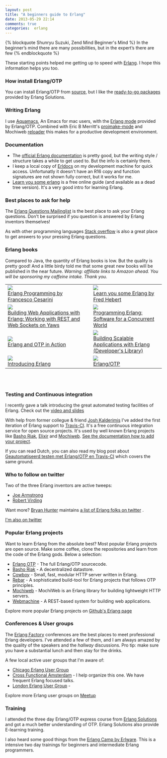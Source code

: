 ```yaml
---
layout: post
title: "A beginners guide to Erlang"
date: 2013-05-29 22:14
comments: true
categories:  erlang
---
```


{% blockquote Shunryu Suzuki, Zend Mind Beginner's Mind %}
In the beginner’s mind there are many possibilities, but in the expert’s there are few
{% endblockquote %}

These starting points helped me getting up to speed with [Erlang](http://www.erlang.org/). I hope this information helps you too.

### How install Erlang/OTP

You can install Erlang/OTP from [source](http://www.erlang.org/download.html), but I like the [ready-to-go packages](https://www.erlang-solutions.com/downloads/download-erlang-otp) provided by Erlang Solutions. 

### Writing Erlang

I use [Aquamacs](http://aquamacs.org/), An Emacs for mac users, with the [Erlang mode](http://www.erlang.org/doc/apps/tools/erlang_mode_chapter.html) provided by Erlang/OTP.  Combined with Eric B Merritt's [projmake-mode](https://github.com/ericbmerritt/projmake-mode) and Mochiweb [reloader](https://github.com/oinksoft/reloader) this makes for a productive development environment.

### Documentation

- The [official Erlang documentation](http://www.erlang.org/doc/) is pretty good, but the writing style / structure takes a while to get used to. But the info is certainly there.
- I keep a local copy of [Erldocs](http://erldocs.com/) on my development machine for quick access. Unfortunatly it doesn't have an R16 copy and function signatures are not shown fully correct, but it works for me.
- [Learn you some erlang](http://learnyousomeerlang.com/) is a free online guide (and available as a dead tree version). It's a very good intro for learning Erlang.

### Best places to ask for help

The [Erlang Questions Mailinglist](http://erlang.org/mailman/listinfo/erlang-questions) is the best place to ask your Erlang questions. Don't be surprised if you question is answered by Erlang inventors themselves!

As with other programming languages [Stack overflow](http://stackoverflow.com/questions/tagged/erlang) is also a great place to get answers to your pressing Erlang questions.


### Erlang books

Compared to Java, the quantity of Erlang books is low. But the quality is pretty good! And a little birdy told me that some great new books will be published in the near future. *Warning: affiliate links to Amazon ahead. You will be sponsoring my caffeine intake. Thank you.*

<table>
            <tr>
                <td>
                    <a href="http://www.amazon.com/gp/product/0596518188/ref=as_li_ss_il?ie=UTF8&camp=1789&creative=390957&creativeASIN=0596518188&linkCode=as2&tag=dotnettaxi-20"><img border="0" src="http://ws.assoc-amazon.com/widgets/q?_encoding=UTF8&ASIN=0596518188&Format=_SL160_&ID=AsinImage&MarketPlace=US&ServiceVersion=20070822&WS=1&tag=dotnettaxi-20" ></a><img src="http://www.assoc-amazon.com/e/ir?t=dotnettaxi-20&l=as2&o=1&a=0596518188" width="1" height="1" border="0" alt="" style="border:none !important; margin:0px !important;" />
                    <br />
                    <a href="http://www.amazon.com/gp/product/0596518188/ref=as_li_ss_tl?ie=UTF8&camp=1789&creative=390957&creativeASIN=0596518188&linkCode=as2&tag=dotnettaxi-20">Erlang Programming by Francesco Cesarini</a><img src="http://www.assoc-amazon.com/e/ir?t=dotnettaxi-20&l=as2&o=1&a=0596518188" width="1" height="1" border="0" alt="" style="border:none !important; margin:0px !important;" />
                </td>
                <td>
                    <a href="http://learnyousomeerlang.com"><img border="0" src="http://ws.assoc-amazon.com/widgets/q?_encoding=UTF8&ASIN=1593274351&Format=_SL110_&ID=AsinImage&MarketPlace=US&ServiceVersion=20070822&WS=1&tag=dotnettaxi-20" ></a><img src="http://www.assoc-amazon.com/e/ir?t=dotnettaxi-20&l=as2&o=1&a=1593274351" width="1" height="1" border="0" alt="" style="border:none !important; margin:0px !important;" />
                    <br />
                    <a href="http://learnyousomeerlang.com/">Learn you some Erlang by Fred Hebert</a><br />
                </td>
            </tr>
            <tr>
                <td>
                    <a href="http://www.amazon.com/gp/product/1449309968/ref=as_li_ss_il?ie=UTF8&camp=1789&creative=390957&creativeASIN=1449309968&linkCode=as2&tag=dotnettaxi-20"><img border="0" src="http://ws.assoc-amazon.com/widgets/q?_encoding=UTF8&ASIN=1449309968&Format=_SL160_&ID=AsinImage&MarketPlace=US&ServiceVersion=20070822&WS=1&tag=dotnettaxi-20" ></a><img src="http://www.assoc-amazon.com/e/ir?t=dotnettaxi-20&l=as2&o=1&a=1449309968" width="1" height="1" border="0" alt="" style="border:none !important; margin:0px !important;" />
                    <br />
                    <a href="http://www.amazon.com/gp/product/1449309968/ref=as_li_ss_tl?ie=UTF8&camp=1789&creative=390957&creativeASIN=1449309968&linkCode=as2&tag=dotnettaxi-20">Building Web Applications with Erlang: Working with REST and Web Sockets on Yaws</a><img src="http://www.assoc-amazon.com/e/ir?t=dotnettaxi-20&l=as2&o=1&a=1449309968" width="1" height="1" border="0" alt="" style="border:none !important; margin:0px !important;" />
                </td>
                <td>
                    <a href="http://www.amazon.com/gp/product/193435600X/ref=as_li_ss_il?ie=UTF8&camp=1789&creative=390957&creativeASIN=193435600X&linkCode=as2&tag=dotnettaxi-20"><img border="0" src="http://ws.assoc-amazon.com/widgets/q?_encoding=UTF8&ASIN=193435600X&Format=_SL160_&ID=AsinImage&MarketPlace=US&ServiceVersion=20070822&WS=1&tag=dotnettaxi-20" ></a><img src="http://www.assoc-amazon.com/e/ir?t=dotnettaxi-20&l=as2&o=1&a=193435600X" width="1" height="1" border="0" alt="" style="border:none !important; margin:0px !important;" />
                    <br />
                    <a href="http://www.amazon.com/gp/product/193435600X/ref=as_li_ss_tl?ie=UTF8&camp=1789&creative=390957&creativeASIN=193435600X&linkCode=as2&tag=dotnettaxi-20">Programming Erlang: Software for a Concurrent World</a><img src="http://www.assoc-amazon.com/e/ir?t=dotnettaxi-20&l=as2&o=1&a=193435600X" width="1" height="1" border="0" alt="" style="border:none !important; margin:0px !important;" />
                </td>
            </tr>
            <tr>
                <td>
                    <a href="http://www.amazon.com/gp/product/1933988789/ref=as_li_ss_il?ie=UTF8&camp=1789&creative=390957&creativeASIN=1933988789&linkCode=as2&tag=dotnettaxi-20"><img border="0" src="http://ws.assoc-amazon.com/widgets/q?_encoding=UTF8&ASIN=1933988789&Format=_SL160_&ID=AsinImage&MarketPlace=US&ServiceVersion=20070822&WS=1&tag=dotnettaxi-20" ></a><img src="http://www.assoc-amazon.com/e/ir?t=dotnettaxi-20&l=as2&o=1&a=1933988789" width="1" height="1" border="0" alt="" style="border:none !important; margin:0px !important;" />
                    <br />
                    <a href="http://www.amazon.com/gp/product/1933988789/ref=as_li_ss_tl?ie=UTF8&camp=1789&creative=390957&creativeASIN=1933988789&linkCode=as2&tag=dotnettaxi-20">Erlang and OTP in Action</a><img src="http://www.assoc-amazon.com/e/ir?t=dotnettaxi-20&l=as2&o=1&a=1933988789" width="1" height="1" border="0" alt="" style="border:none !important; margin:0px !important;" />
                </td>
                <td>
                    <a href="http://www.amazon.com/gp/product/0321636465/ref=as_li_ss_il?ie=UTF8&camp=1789&creative=390957&creativeASIN=0321636465&linkCode=as2&tag=dotnettaxi-20"><img border="0" src="http://ws.assoc-amazon.com/widgets/q?_encoding=UTF8&ASIN=0321636465&Format=_SL160_&ID=AsinImage&MarketPlace=US&ServiceVersion=20070822&WS=1&tag=dotnettaxi-20" ></a><img src="http://www.assoc-amazon.com/e/ir?t=dotnettaxi-20&l=as2&o=1&a=0321636465" width="1" height="1" border="0" alt="" style="border:none !important; margin:0px !important;" />
                    <br />
                    <a href="http://www.amazon.com/gp/product/0321636465/ref=as_li_ss_tl?ie=UTF8&camp=1789&creative=390957&creativeASIN=0321636465&linkCode=as2&tag=dotnettaxi-20">Building Scalable Applications with Erlang (Developer's Library)</a><img src="http://www.assoc-amazon.com/e/ir?t=dotnettaxi-20&l=as2&o=1&a=0321636465" width="1" height="1" border="0" alt="" style="border:none !important; margin:0px !important;" />
                </td>
            </tr>
            <tr>
                <td>
                    <a href="http://www.amazon.com/gp/product/1449331769/ref=as_li_ss_il?ie=UTF8&camp=1789&creative=390957&creativeASIN=1449331769&linkCode=as2&tag=dotnettaxi-20"><img border="0" src="http://ws.assoc-amazon.com/widgets/q?_encoding=UTF8&ASIN=1449331769&Format=_SL160_&ID=AsinImage&MarketPlace=US&ServiceVersion=20070822&WS=1&tag=dotnettaxi-20" ></a><img src="http://www.assoc-amazon.com/e/ir?t=dotnettaxi-20&l=as2&o=1&a=1449331769" width="1" height="1" border="0" alt="" style="border:none !important; margin:0px !important;" />
                    <br />
                    <a href="http://www.amazon.com/gp/product/1449331769/ref=as_li_ss_tl?ie=UTF8&camp=1789&creative=390957&creativeASIN=1449331769&linkCode=as2&tag=dotnettaxi-20">Introducing Erlang</a><img src="http://www.assoc-amazon.com/e/ir?t=dotnettaxi-20&l=as2&o=1&a=1449331769" width="1" height="1" border="0" alt="" style="border:none !important; margin:0px !important;" />
                </td>
                <td>
                    <a href="http://www.amazon.com/gp/product/3941841459/ref=as_li_ss_il?ie=UTF8&camp=1789&creative=390957&creativeASIN=3941841459&linkCode=as2&tag=dotnettaxi-20"><img border="0" src="http://ws.assoc-amazon.com/widgets/q?_encoding=UTF8&ASIN=3941841459&Format=_SL160_&ID=AsinImage&MarketPlace=US&ServiceVersion=20070822&WS=1&tag=dotnettaxi-20" ></a><img src="http://www.assoc-amazon.com/e/ir?t=dotnettaxi-20&l=as2&o=1&a=3941841459" width="1" height="1" border="0" alt="" style="border:none !important; margin:0px !important;" />
                    <br />
                    <a href="http://www.amazon.com/gp/product/3941841459/ref=as_li_ss_tl?ie=UTF8&camp=1789&creative=390957&creativeASIN=3941841459&linkCode=as2&tag=dotnettaxi-20">Erlang/OTP</a><img src="http://www.assoc-amazon.com/e/ir?t=dotnettaxi-20&l=as2&o=1&a=3941841459" width="1" height="1" border="0" alt="" style="border:none !important; margin:0px !important;" />
                </td>
            </tr>
</table>
<br /><br />

### Testing and Continuous integration

I recently gave a talk introducing the great automated testing facilities of Erlang. Check out the [video and slides](/blog/2013/04/25/erlang-testing/)

With help from former collegue & friend [Josh Kalderimis](https://twitter.com/j2h) I've added the first iteration of Erlang support to [Travis-CI](https://travis-ci.org/). It's a free continuous integration service for open source projects. It's used by well known Erlang projects like [Basho Riak](http://basho.com/riak/), [Elixir](http://elixir-lang.org/) and [Mochiweb](https://github.com/mochi/mochiweb).
[See the documentation how to add your project](http://about.travis-ci.org/docs/user/languages/erlang/). 

If you can read Dutch, you can also read my blog post about [Geautomatiseerd testen met Erlang/OTP en Travis-CI](blog/2013/04/25/geautomatiseerd-testen-met-erlang/) which covers the same ground.

### Who to follow on twitter

Two of the three Erlang inventors are active tweeps:

- [Joe Armstrong](https://twitter.com/joeerl)
- [Robert Virding](https://twitter.com/rvirding)

Want more?  [Bryan Hunter](https://twitter.com/bryan_hunter) maintains [a list of Erlang folks on twitter](https://twitter.com/bryan_hunter/erlang/members) . 

[I'm also on twitter](https://twitter.com/wardbekker)

### Popular Erlang projects

Want to learn Erlang from the absolute best? Most popular Erlang projects are open source. Make some coffee, clone the repositories and learn from the code of the Erlang gods. Below a selection:

- [Erlang OTP](https://github.com/erlang/otp) - The full Erlang/OTP sourcecode.
- [Basho Riak](https://github.com/basho/riak) - A decentralized datastore.
- [Cowboy](https://github.com/extend/cowboy) - Small, fast, modular HTTP server written in Erlang.
- [Rebar](https://github.com/rebar/rebar) - A sophisticated build-tool for Erlang projects that follows OTP principles.
- [Mochiweb](https://github.com/mochi/mochiweb) - MochiWeb is an Erlang library for building lightweight HTTP servers.
- [Webmachine](https://github.com/basho/webmachine) - A REST-based system for building web applications.

Explore more popular Erlang projects on [Github's Erlang page](https://github.com/languages/Erlang)

### Conferences & User groups

The [Erlang Factory](http://www.erlang-factory.com/) conferences are the best places to meet professional Erlang developers. I've attended a few of them, and I am always amazed by the quality of the speakers and the *hallway* discussions. Pro tip: make sure you have a substantial lunch and then stay for the drinks.

A few local active user groups that I'm aware of:

- [Chicago Erlang User Group](http://www.meetup.com/ErlangChicago/)
- [Cross Functional Amsterdam](http://www.meetup.com/funadam/) - I help organize this one. We have frequent Erlang focused talks.
- [London Erlang User Group](http://www.meetup.com/erlangusergroup/) - 

Explore more Erlang user groups on [Meetup](http://www.meetup.com/find/?offset=0&psize=64&currentpage=1&allMeetups=true&categories=&keywords=erlang&radius=Infinity&userFreeform=&mcId=&mcName=&lat=52.083298&lon=4.300003&sort=default)

### Training

I attended the three day Erlang/OTP express course from [Erlang Solutions](https://www.erlang-solutions.com/services/training) and got a much better understanding of OTP. Erlang Solutions also provide E-learning training.

I also heard some good things from the [Erlang Camp by Erlware](http://erlangcamp.com/). This is a intensive two day trainings for beginners and intermediate Erlang programmers.
